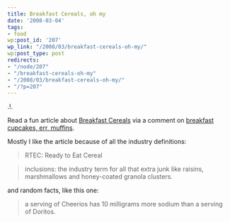 ```yaml
---
title: Breakfast Cereals, oh my
date: '2008-03-04'
tags:
- food
wp:post_id: '207'
wp_link: "/2008/03/breakfast-cereals-oh-my/"
wp:post_type: post
redirects:
- "/node/207"
- "/breakfast-cereals-oh-my"
- "/2008/03/breakfast-cereals-oh-my/"
- "/?p=207"
---
```


.!.

Read a fun article about [Breakfast Cereals](http://www.salon.com/mwt/food/eat_drink/2007/10/03/breakfast_cereal/) via a comment on [breakfast cupcakes, err, muffins](http://www.megnut.com/2007/10/are-they-breakfast-cupcakes#comment-3498).

Mostly I like the article because of all the industry definitions:

>

> RTEC: Ready to Eat Cereal

> inclusions: the industry term for all that extra junk like raisins, marshmallows and honey-coated granola clusters.

and random facts, like this one:

>

> a serving of Cheerios has 10 milligrams more sodium than a serving of Doritos.
